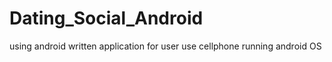# Dating_Social_Android

using android written application for user use cellphone running android OS
